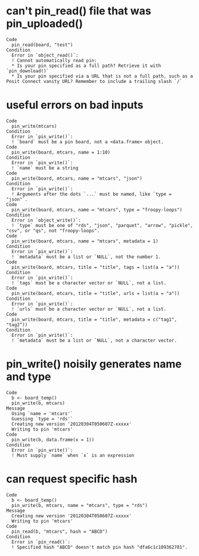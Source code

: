 # can't pin_read() file that was pin_uploaded()

    Code
      pin_read(board, "test")
    Condition
      Error in `object_read()`:
      ! Cannot automatically read pin:
      * Is your pin specified as a full path? Retrieve it with `pin_download()`
      * Is your pin specified via a URL that is not a full path, such as a Posit Connect vanity URL? Remember to include a trailing slash `/`

# useful errors on bad inputs

    Code
      pin_write(mtcars)
    Condition
      Error in `pin_write()`:
      ! `board` must be a pin board, not a <data.frame> object.
    Code
      pin_write(board, mtcars, name = 1:10)
    Condition
      Error in `pin_write()`:
      ! `name` must be a string
    Code
      pin_write(board, mtcars, name = "mtcars", "json")
    Condition
      Error in `pin_write()`:
      ! Arguments after the dots `...` must be named, like `type = "json"`.
    Code
      pin_write(board, mtcars, name = "mtcars", type = "froopy-loops")
    Condition
      Error in `object_write()`:
      ! `type` must be one of "rds", "json", "parquet", "arrow", "pickle", "csv", or "qs", not "froopy-loops".
    Code
      pin_write(board, mtcars, name = "mtcars", metadata = 1)
    Condition
      Error in `pin_write()`:
      ! `metadata` must be a list or `NULL`, not the number 1.
    Code
      pin_write(board, mtcars, title = "title", tags = list(a = "a"))
    Condition
      Error in `pin_write()`:
      ! `tags` must be a character vector or `NULL`, not a list.
    Code
      pin_write(board, mtcars, title = "title", urls = list(a = "a"))
    Condition
      Error in `pin_write()`:
      ! `urls` must be a character vector or `NULL`, not a list.
    Code
      pin_write(board, mtcars, title = "title", metadata = c("tag1", "tag2"))
    Condition
      Error in `pin_write()`:
      ! `metadata` must be a list or `NULL`, not a character vector.

# pin_write() noisily generates name and type

    Code
      b <- board_temp()
      pin_write(b, mtcars)
    Message
      Using `name = 'mtcars'`
      Guessing `type = 'rds'`
      Creating new version '20120304T050607Z-xxxxx'
      Writing to pin 'mtcars'
    Code
      pin_write(b, data.frame(x = 1))
    Condition
      Error in `pin_write()`:
      ! Must supply `name` when `x` is an expression

# can request specific hash

    Code
      b <- board_temp()
      pin_write(b, mtcars, name = "mtcars", type = "rds")
    Message
      Creating new version '20120304T050607Z-xxxxx'
      Writing to pin 'mtcars'
    Code
      pin_read(b, "mtcars", hash = "ABCD")
    Condition
      Error in `pin_read()`:
      ! Specified hash "ABCD" doesn't match pin hash "dfa6c1c109362781".

